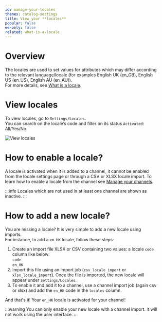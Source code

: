 ```yaml
---
id: manage-your-locales
themes: catalog-settings
title: View your **locales**
popular: false
ee-only: false
related: what-is-a-locale
---
```


# Overview

The locales are used to set values for attributes which may differ according to the relevant language/locale (for examples English UK (en_GB), English US (en_US), English AU (en_AU)).   
For more details, see [What is a locale](/articles/what-is-a-locale.html).

# View locales

To view locales, go to `Settings/Locales`.     
You can search on the locale’s code and filter on its status `Activated`: All/Yes/No.

![View locales](../img/Settings_Locales.png)

# How to enable a locale?

A locale is activated when it is added to a channel, it cannot be enabled from the locale settings page or through a CSV or XLSX locale import. To learn how to enable a locale from the channel see [Manage your channels](/articles/manage-your-channels.html).

:::info
Locales which are not used in at least one channel are shown as inactive.
:::

# How to add a new locale?

You are missing a locale? It is very simple to add a new locale using imports.  
For instance, to add a `en_HK` locale, follow these steps:
1.  Create an import file XLSX or CSV containing two values: a locale `code` column like below:  
  `code`  
  `en_HK`  
1.  Import this file using an import job (`csv_locale_import` or `xlsx_locale_import`). Once the file is imported, the new locale will appear under `Settings/Locales`.
1.  To enable it and add it to a channel, use a channel import job (again csv or xlsx) and add the `en_HK` code in the `locales` column.

And that's it! Your `en_HK` locale is activated for your channel!

:::warning
You can only enable your new locale with a channel import. It will not work using the user interface.
:::
